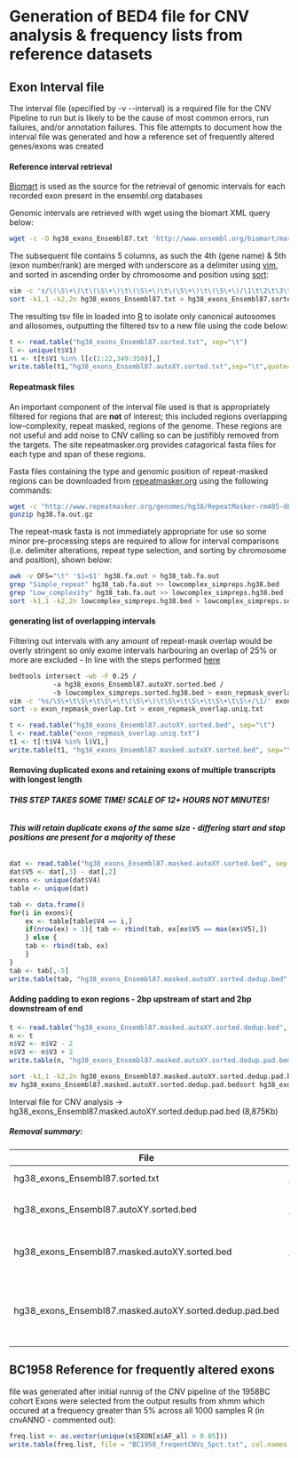 # Generation of BED4 file for CNV analysis & frequency lists from reference datasets

## Exon Interval file 
The interval file (specified by -v --interval) is a required file for the CNV Pipeline to run but is likely to be the cause of most common errors, run failures, and/or annotation failures. This file attempts to document how the interval file was generated and how a reference set of frequently altered genes/exons was created

#### Reference interval retrieval   
[Biomart](http://www.ensembl.org/biomart/martview/8ed472ded7ffb2e51ab8271b77fa4b96) is used as the source for the retrieval of genomic intervals for each recorded exon present in the ensembl.org databases

Genomic intervals are retrieved with wget using the biomart XML query below:

```sh
wget -c -O hg38_exons_Ensembl87.txt 'http://www.ensembl.org/biomart/martservice?query=<?xml version="1.0" encoding="UTF-8"?><!DOCTYPE Query><Query  virtualSchemaName = "default" formatter = "TSV" header = "0" uniqueRows = "0" count = "" datasetConfigVersion = "0.6" ><Dataset name = "hsapiens_gene_ensembl" interface = "default" ><Attribute name = "chromosome_name" /><Attribute name = "exon_chrom_start" /><Attribute name = "exon_chrom_end" /><Attribute name = "external_gene_name" /><Attribute name = "rank" /></Dataset></Query>'
```
The subsequent file contains 5 columns, as such the 4th (gene name) & 5th (exon number/rank) are merged with underscore as a delimiter using [vim](http://www.vim.org/), and sorted in ascending order by chromosome and position using [sort](http://man7.org/linux/man-pages/man1/sort.1.html):
```sh
vim -c 's/\(\S\+\)\t\(\S\+\)\t\(\S\+\)\t\(\S\+\)\t\(\S\+\)/\1\t\2\t\3\t\4_exon\5/' hg38_exons_Ensembl87.txt
sort -k1,1 -k2,2n hg38_exons_Ensembl87.txt > hg38_exons_Ensembl87.sorted.txt
```
The resulting tsv file in loaded into [R](https://www.r-project.org/) to isolate only canonical autosomes and allosomes, outputting the filtered tsv to a new file using the code below:
```R
t <- read.table("hg38_exons_Ensembl87.sorted.txt", sep="\t")
l <- unique(t$V1)
t1 <- t[t$V1 %in% l[c(1:22,349:350)],]
write.table(t1,"hg38_exons_Ensembl87.autoXY.sorted.txt",sep="\t",quote=FALSE,col.names=FALSE,row.names=FALSE)
```
#### Repeatmask files
An important component of the interval file used is that is appropriately filtered for regions that are **not** of interest; this included regions overlapping low-complexity, repeat masked, regions of the genome. These regions are not useful and add noise to CNV calling so can be justifibly removed from the targets. The site repeatmasker.org provides catagorical fasta files for each type and span of these regions.

Fasta files containing the type and genomic position of repeat-masked regions can be downloaded from [repeatmasker.org](http://www.repeatmasker.org/) using the following commands:
```sh
wget -c "http://www.repeatmasker.org/genomes/hg38/RepeatMasker-rm405-db20140131/hg38.fa.out.gz"
gunzip hg38.fa.out.gz
```
The repeat-mask fasta is not immediately appropriate for use so some minor pre-processing steps are required to allow for interval comparisons (i.e. delimiter alterations, repeat type selection, and sorting by chromosome and position), shown below:
```sh
awk -v OFS="\t" '$1=$1' hg38.fa.out > hg38_tab.fa.out
grep "Simple_repeat" hg38_tab.fa.out >> lowcomplex_simpreps.hg38.bed
grep "Low_complexity" hg38_tab.fa.out >> lowcomplex_simpreps.hg38.bed
sort -k1,1 -k2,2n lowcomplex_simpreps.hg38.bed > lowcomplex_simpreps.sorted.hg38.bed
```
#### generating list of overlapping intervals 
Filtering out intervals with any amount of repeat-mask overlap would be overly stringent so only exome intervals harbouring an overlap of 25% or more are excluded - In line with the steps performed [here](http://www.nature.com/ng/journal/v48/n10/full/ng.3638.html)
```sh
bedtools intersect -wb -F 0.25 /
		   -a hg38_exons_Ensembl87.autoXY.sorted.bed /
		   -b lowcomplex_simpreps.sorted.hg38.bed > exon_repmask_overlap.txt
vim -c '%s/\S\+\t\S\+\t\S\+\t\(\S\+\)\t\S\+\t\S\+\t\S\+\t\S\+/\1/' exon_repmask_overlap.txt
sort -u exon_repmask_overlap.txt > exon_repmask_overlap.uniq.txt
```
```R
t <- read.table("hg38_exons_Ensembl87.autoXY.sorted.bed", sep="\t")
l <- read.table("exon_repmask_overlap.uniq.txt")
t1 <- t[!t$V4 %in% l$V1,]
write.table(t1, "hg38_exons_Ensembl87.masked.autoXY.sorted.bed", sep="\t", quote=FALSE, col.names=FALSE, row.names=FALSE)
```
#### Removing duplicated exons and retaining exons of multiple transcripts with longest length 
###### **THIS STEP TAKES SOME TIME! SCALE OF 12+ HOURS NOT MINUTES!**
###### **This will retain duplicate exons of the same size - differing start and stop positions are present for a majority of these** 

```R
dat <- read.table("hg38_exons_Ensembl87.masked.autoXY.sorted.bed", sep = "\t")
dat$V5 <- dat[,3] - dat[,2]
exons <- unique(dat$V4)
table <- unique(dat)

tab <- data.frame()
for(i in exons){
	ex <- table[table$V4 == i,]
	if(nrow(ex) > 1){ tab <- rbind(tab, ex[ex$V5 == max(ex$V5),])
	} else {
	tab <- rbind(tab, ex)
	}
}
tab <- tab[,-5]
write.table(tab, "hg38_exons_Ensembl87.masked.autoXY.sorted.dedup.bed", sep="\t", quote=FALSE, col.names=FALSE, row.names=FALSE)
```

#### Adding padding to exon regions - 2bp upstream of start and 2bp downstream of end
```R
t <- read.table("hg38_exons_Ensembl87.masked.autoXY.sorted.dedup.bed", sep="\t")
n <- t
n$V2 <- n$V2 - 2
n$V3 <- n$V3 + 2
write.table(n, "hg38_exons_Ensembl87.masked.autoXY.sorted.dedup.pad.bed", sep="\t", quote=FALSE, row.names=FALSE, col.names=FALSE)
```
```sh
sort -k1,1 -k2,2n hg38_exons_Ensembl87.masked.autoXY.sorted.dedup.pad.bed > hg38_exons_Ensembl87.masked.autoXY.sorted.dedup.pad.bedsort
mv hg38_exons_Ensembl87.masked.autoXY.sorted.dedup.pad.bedsort hg38_exons_Ensembl87.masked.autoXY.sorted.dedup.pad.bed
```
Interval file for CNV analysis -> hg38_exons_Ensembl87.masked.autoXY.sorted.dedup.pad.bed (8,875Kb)

##### Removal summary:
|File|Size|Change|Process|
|----|----|------|-------|
|hg38_exons_Ensembl87.sorted.txt| 1,285,529 targets | Original file |
|hg38_exons_Ensembl87.autoXY.sorted.bed| 1,181,871 targets| -103,658 | Removal of non-standard chromosomes|
hg38_exons_Ensembl87.masked.autoXY.sorted.bed| 969,614 targets| -212,257 | Removal of masked repeat regions|
hg38_exons_Ensembl87.masked.autoXY.sorted.dedup.pad.bed| 259,691| -709,923 | Removal of multiple transcripts and duplicated rows|

## BC1958 Reference for frequently altered exons
file was generated after initial runnig of the CNV pipeline of the 1958BC cohort
Exons were selected from the output results from xhmm which occured at a frequency greater than 5%
across all 1000 samples
R (in cnvANNO - commented out):
```R
freq.list <- as.vector(unique(x$EXON[x$AF_all > 0.05]))
write.table(freq.list, file = "BC1958_freqentCNVs_5pct.txt", col.names = FALSE, row.names = FALSE, quote = FALSE)
```
